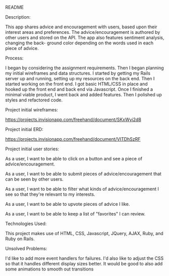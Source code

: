 README


Description:

This app shares advice and encouragement with users, based upon their interest
areas and preferences. The advice/encouragement is authored by other users and
stored on the API. The app also features sentiment analysis, changing the back-
ground color depending on the words used in each piece of advice.

Process:

I began by considering the assignment requirements. Then I began planning my
initial wireframes and data structures. I started by getting my Rails server up
and running, setting up my resources on the back end. Then I started working on
the front end. I got basic HTML/CSS in place and hooked up the front end and
back end via Javascript. Once I finished a minimal viable product, I went back
and added features. Then I polished up styles and refactored code.


Project initial wireframes:

https://projects.invisionapp.com/freehand/document/SKxWyi2d8

Project initial ERD:

https://projects.invisionapp.com/freehand/document/VITDhSzRF


Project initial user stories:

As a user, I want to be able to click on a button and see a piece of
advice/encouragement.

As a user, I want to be able to submit pieces of advice/encouragement that can
be seen by other users.

As a user, I want to be able to filter what kinds of advice/encouragement I see
so that they're relevant to my interests.

As a user, I want to be able to upvote pieces of advice I like.

As a user, I want to be able to keep a list of "favorites" I can review.



Technologies Used:

This project makes use of HTML, CSS, Javascript, JQuery, AJAX, Ruby, and Ruby
on Rails.


Unsolved Problems:

I'd like to add more event handlers for failures. I'd also like to adjust the
CSS so that it handles different display sizes better. It would be good to also
add some animations to smooth out transitions
